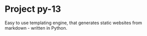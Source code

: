 # Project py-13

Easy to use templating engine, that generates static websites from markdown - written in Python.
